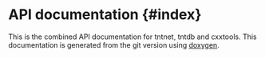 API documentation            {#index}
=================

This is the combined API documentation for tntnet, tntdb and cxxtools. This documentation
is generated from the git version using [doxygen](http://www.doxygen.org/).
